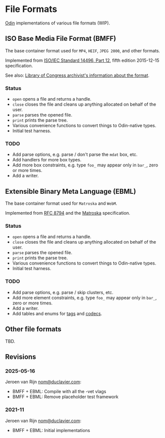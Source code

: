 # File Formats

[Odin](https://github.com/odin-lang/Odin) implementations of various file formats (WIP).

## ISO Base Media File Format (BMFF)

The base container format used for `MP4`, `HEIF`, `JPEG 2000`, and other formats.

Implemented from [ISO/IEC Standard 14496, Part 12](https://www.iso.org/standard/68960.html), fifth edition 2015-12-15 specification.

See also: [Library of Congress archivist's information about the format](https://www.loc.gov/preservation/digital/formats/fdd/fdd000079.shtml).

### Status
* `open`  opens a file and returns a handle.
* `close` closes the file and cleans up anything allocated on behalf of the user.
* `parse` parses the opened file.
* `print` prints the parse tree.
* Various convenience functions to convert things to Odin-native types.
* Initial test harness.

### TODO
* Add parse options, e.g. parse / don't parse the `mdat` box, etc.
* Add handlers for more box types.
* Add more box constraints, e.g. type `foo_` may appear only in `bar_`, zero or more times.
* Add a writer.

## Extensible Binary Meta Language (EBML)

The base container format used for `Matroska` and `WebM`.

Implemented from [RFC 8794](https://datatracker.ietf.org/doc/rfc8794/) and the [Matroska](https://www.ietf.org/archive/id/draft-ietf-cellar-matroska-08.html) specification.

### Status
* `open`  opens a file and returns a handle.
* `close` closes the file and cleans up anything allocated on behalf of the user.
* `parse` parses the opened file.
* `print` prints the parse tree.
* Various convenience functions to convert things to Odin-native types.
* Initial test harness.

### TODO
* Add parse options, e.g. parse / skip clusters, etc.
* Add more element constraints, e.g. type `foo_` may appear only in `bar_`, zero or more times.
* Add a writer.
* Add tables and enums for [tags](https://datatracker.ietf.org/doc/html/draft-ietf-cellar-tags-06) and [codecs](https://datatracker.ietf.org/doc/html/draft-ietf-cellar-codec-06).

## Other file formats

TBD.

## Revisions
### 2025-05-16
Jeroen van Rijn <nom@duclavier.com>:
- BMFF + EBML: Compile with all the -vet vlags
- BMFF + EBML: Remove placeholder test framework

### 2021-11
Jeroen van Rijn <nom@duclavier.com>:
- BMFF + EBML: Initial implementations